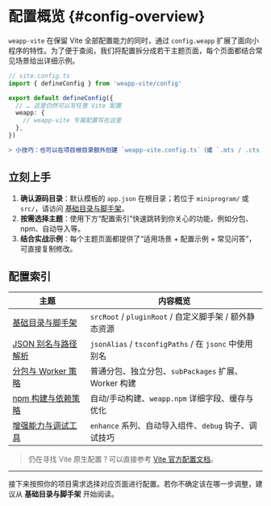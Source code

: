 # 配置概览 {#config-overview}

`weapp-vite` 在保留 Vite 全部配置能力的同时，通过 `config.weapp` 扩展了面向小程序的特性。为了便于查阅，我们将配置拆分成若干主题页面，每个页面都结合常见场景给出详细示例。

```ts
// vite.config.ts
import { defineConfig } from 'weapp-vite/config'

export default defineConfig({
  // … 这里仍然可以写任意 Vite 配置
  weapp: {
    // weapp-vite 专属配置写在这里
  },
})

> 小技巧：也可以在项目根目录额外创建 `weapp-vite.config.ts`（或 `.mts / .cts / .js / .mjs / .cjs`）。`weapp-vite` 会先读取该文件中的 `weapp` 配置，并与 `vite.config.*` 里的 `weapp` 字段进行合并，方便将小程序相关配置与 Vite 通用配置拆分管理。
```

## 立刻上手

1. **确认源码目录**：默认模板的 `app.json` 在根目录；若位于 `miniprogram/` 或 `src/`，请访问 [基础目录与脚手架](./paths-and-generators.md#weapp-srcroot)。
2. **按需选择主题**：使用下方“配置索引”快速跳转到你关心的功能，例如分包、npm、自动导入等。
3. **结合实战示例**：每个主题页面都提供了“适用场景 + 配置示例 + 常见问答”，可直接复制修改。

## 配置索引

| 主题 | 内容概览 |
| --- | --- |
| [基础目录与脚手架](./paths-and-generators.md) | `srcRoot` / `pluginRoot` / 自定义脚手架 / 额外静态资源 |
| [JSON 别名与路径解析](./json-and-alias.md) | `jsonAlias` / `tsconfigPaths` / 在 `jsonc` 中使用别名 |
| [分包与 Worker 策略](./subpackages-and-worker.md) | 普通分包、独立分包、`subPackages` 扩展、Worker 构建 |
| [npm 构建与依赖策略](./npm-and-deps.md) | 自动/手动构建、`weapp.npm` 详细字段、缓存与优化 |
| [增强能力与调试工具](./enhance-and-debug.md) | `enhance` 系列、自动导入组件、`debug` 钩子、调试技巧 |

> 仍在寻找 Vite 原生配置？可以直接参考 [Vite 官方配置文档](https://cn.vitejs.dev/config/)。

---

接下来按照你的项目需求选择对应页面进行配置。若你不确定该在哪一步调整，建议从 **基础目录与脚手架** 开始阅读。

